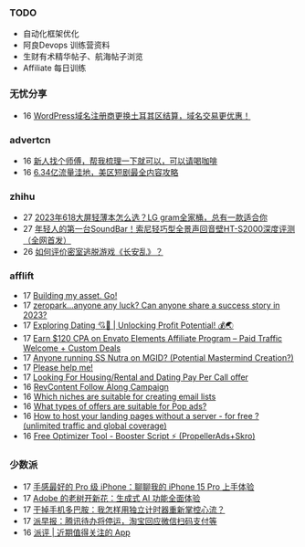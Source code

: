### TODO
-  自动化框架优化
-  阿良Devops 训练营资料
-  生财有术精华帖子、航海帖子浏览
-  Affiliate 每日训练

### 无忧分享
<!-- ruyo:START -->
-  16 [WordPress域名注册商更换土耳其区结算，域名交易更优惠！](https://51.ruyo.net/18499.html)<!-- ruyo:END -->

### advertcn
<!-- advertcn:START -->
-  16 [新人找个师傅，帮我梳理一下就可以，可以请喝咖啡](https://www.advertcn.com/forum.php?mod=viewthread&tid=112535)
-  16 [6.34亿流量洼地，美区短剧最全内容攻略](https://www.advertcn.com/forum.php?mod=viewthread&tid=112526)<!-- advertcn:END -->

### zhihu
<!-- zhihu:START -->
-  27 [2023年618大屏轻薄本怎么选？LG gram全家桶，总有一款适合你](http://zhuanlan.zhihu.com/p/632641888?utm_campaign=rss&utm_medium=rss&utm_source=rss&utm_content=title)
-  27 [年轻人的第一台SoundBar！索尼轻巧型全景声回音壁HT-S2000深度评测（全网首发）](http://zhuanlan.zhihu.com/p/630990296?utm_campaign=rss&utm_medium=rss&utm_source=rss&utm_content=title)
-  26 [如何评价密室逃脱游戏《长安乱》？](http://www.zhihu.com/question/563950552/answer/3045961312?utm_campaign=rss&utm_medium=rss&utm_source=rss&utm_content=title)<!-- zhihu:END -->

### afflift
<!-- afflift:START -->
-  17 [Building my asset. Go!](https://afflift.com/f/threads/building-my-asset-go.11736/)
-  17 [zeropark...anyone any luck? Can anyone share a success story in 2023?](https://afflift.com/f/threads/zeropark-anyone-any-luck-can-anyone-share-a-success-story-in-2023.11784/)
-  17 [Exploring Dating 💘🚀 | Unlocking Profit Potential! 💰🌏](https://afflift.com/f/threads/exploring-dating-%F0%9F%92%98%F0%9F%9A%80-unlocking-profit-potential-%F0%9F%92%B0%F0%9F%8C%8F.11752/)
-  17 [Earn $120 CPA on Envato Elements Affiliate Program – Paid Traffic Welcome + Custom Deals](https://afflift.com/f/threads/earn-120-cpa-on-envato-elements-affiliate-program-%E2%80%93-paid-traffic-welcome-custom-deals.11770/)
-  17 [Anyone running SS Nutra on MGID? &lpar;Potential Mastermind Creation?&rpar;](https://afflift.com/f/threads/anyone-running-ss-nutra-on-mgid-potential-mastermind-creation.11639/)
-  17 [Please help me!](https://afflift.com/f/threads/please-help-me.11799/)
-  17 [Looking For Housing/Rental and Dating Pay Per Call offer](https://afflift.com/f/threads/looking-for-housing-rental-and-dating-pay-per-call-offer.11798/)
-  16 [RevContent Follow Along Campaign](https://afflift.com/f/threads/revcontent-follow-along-campaign.11760/)
-  16 [Which niches are suitable for creating email lists](https://afflift.com/f/threads/which-niches-are-suitable-for-creating-email-lists.11777/)
-  16 [What types of offers are suitable for Pop ads?](https://afflift.com/f/threads/what-types-of-offers-are-suitable-for-pop-ads.11797/)
-  16 [How to host your landing pages without a server - for free ? &lpar;unlimited traffic and global coverage&rpar;](https://afflift.com/f/threads/how-to-host-your-landing-pages-without-a-server-for-free-unlimited-traffic-and-global-coverage.10527/)
-  16 [Free Optimizer Tool - Booster Script ⚡ &lpar;PropellerAds+Skro&rpar;](https://afflift.com/f/threads/free-optimizer-tool-booster-script-%E2%9A%A1-propellerads-skro.11774/)<!-- afflift:END -->

### 少数派
<!-- sspai:START -->
-  17 [手感最好的 Pro 级 iPhone：聊聊我的 iPhone 15 Pro 上手体验](https://sspai.com/post/83552)
-  17 [Adobe 的老树开新花：生成式 AI 功能全面体验](https://sspai.com/post/83561)
-  17 [干掉手机多巴胺：我怎样用独立计时器重新掌控心流？](https://sspai.com/post/83531)
-  17 [派早报：腾讯待办将停运，淘宝回应微信扫码支付等](https://sspai.com/post/83640)
-  16 [派评 | 近期值得关注的 App](https://sspai.com/post/83631)<!-- sspai:END -->

